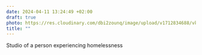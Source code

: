 ```yaml
---
date: 2024-04-11 13:24:49 +02:00
draft: true
photo: https://res.cloudinary.com/dbi2zounq/image/upload/v1712834688/vk7ik4die6yagtjc4upg.jpg
title: ""
---
```


Studio of a person experiencing homelessness
